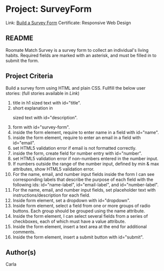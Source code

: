 # Project: SurveyForm
Link: [Build a Survey Form](https://www.freecodecamp.org/learn/responsive-web-design/responsive-web-design-projects/build-a-survey-form)
Certificate: Responsive Web Design

## README
Roomate Match Survey is a survey form to collect an individual's living habits. Required fields are marked with an asterisk, and must be filled in to submit the form.

## Project Criteria
Build a survey form using HTML and plain CSS. Fullfill the below user stories:
(full stories available in *Link*)
1. title in h1 sized text with id="title".
2. short explanation in <p> sized text with id="description".
3. form with id="survey-form".
4. inside the form element, require to enter name in a field with id="name".
5. inside the form element, require to enter an email in a field with id="email".
6. set HTML5 validation error if email is not formatted correctly.
7. inside the form, create field for number entry with id="number".
8. set HTML5 validation error if non-numbers entered in the number input.
9. If numbers outside the range of the number input, defined by min & max attributes, show HTML5 validation error.
10. For the name, email, and number input fields inside the form I can see corresponding labels that describe the purpose of each field with the following ids: id="name-label", id="email-label", and id="number-label".
11. For the name, email, and number input fields, set placeholder text with instructions/description for each field.
12. Inside form element, set a dropdown with id="dropdown".
13. Inside form element, select a field from one or more groups of radio buttons. Each group should be grouped using the name attribute.
14. Inside the form element, I can select several fields from a series of checkboxes, each of which must have a value attribute.
15. Inside the form element, insert a text area at the end for additional comments.
16. Inside the form element, insert a submit button with id="submit".

## Author(s)
Carla
